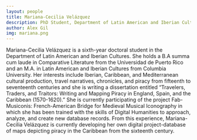 ```yaml
---
layout: people
title: Mariana-Cecilia Velázquez
description: PhD Student, Department of Latin American and Iberian Cultures 
author: Alex Gil
img: mariana.png
---
```


Mariana-Cecilia Velázquez is a sixth-year doctoral student in the Department of Latin American and Iberian Cultures. She holds a B.A summa cum laude in Comparative Literature from the Universidad de Puerto Rico and an M.A. in Latin American and Iberian Cultures from Columbia University. Her interests include Iberian, Caribbean, and Mediterranean cultural production, travel narratives, chronicles, and piracy from fifteenth to seventeenth centuries and she is writing a dissertation entitled “Travelers, Traders, and Traitors: Writing and Mapping Piracy in England, Spain, and the Caribbean (1570-1620).” She is currently participating of the project Fab-Musiconis: French-American Bridge for Medieval Musical Iconography in which she has been trained with the skills of Digital Humanities to approach, analyze, and create new database records. From this experience, Mariana-Cecilia Velázquez  is currently developing her own digital project-database of maps depicting piracy in the Caribbean from the sixteenth century.  